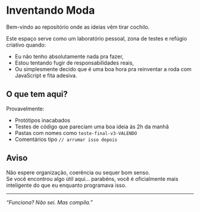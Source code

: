 # Inventando Moda

Bem-vindo ao repositório onde as ideias vêm tirar cochilo.

Este espaço serve como um laboratório pessoal, zona de testes e refúgio criativo quando:
- Eu não tenho absolutamente nada pra fazer,
- Estou tentando fugir de responsabilidades reais,
- Ou simplesmente decido que é uma boa hora pra reinventar a roda com JavaScript e fita adesiva.

## O que tem aqui?
Provavelmente:
- Protótipos inacabados
- Testes de código que pareciam uma boa ideia às 2h da manhã
- Pastas com nomes como `teste-final-v3-VALENDO`
- Comentários tipo `// arrumar isso depois`

## Aviso
Não espere organização, coerência ou sequer bom senso.  
Se você encontrou algo útil aqui... parabéns, você é oficialmente mais inteligente do que eu enquanto programava isso.

---

_“Funciona? Não sei. Mas compila.”_
